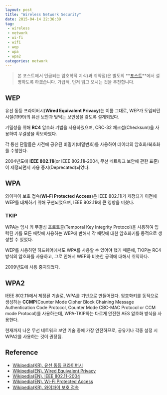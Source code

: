 ```yaml
---
layout: post
title: "Wireless Network Security"
date: 2015-04-14 22:36:39
tag:
 - wireless
 - network
 - wi-fi
 - wifi
 - wep
 - wpa
 - wpa2
categories: network
---
```

> 본 포스트에서 언급되는 암호학적 지식(과 취약점)은 별도의 **[포스트](http://dal4segno.github.io/cryptography/2015/04/15/cryptography-in-wireless-network-security.html)**에서 설명하도록 하겠습니다. 가급적, 먼저 읽고 오시는 것을 추천합니다.

## WEP ##
유선 동등 프라이버시(**Wired Equivalent Privacy**)는 이름 그대로, WEP가 도입되던 시절(1999)의 유선 보안과 맞먹는 보안성을 갖도록 설계되었다.

기밀성을 위해 **RC4** 암호화 기법을 사용하였으며, CRC-32 체크섬(Checksum)을 사용하여 무결성을 확보하였다.

각 통신 단말들은 사전에 공유된 비밀키(비밀번호)를 사용하여 데이터의 암호화/복호화를 수행한다.

2004년도에 **IEEE 802.11i**(or IEEE 802.11i-2004, 무선 네트워크 보안에 관한 표준)이 제정되면서 사용 중지(Deprecated)되었다.

## WPA ##
와이파이 보호 접속(**Wi-Fi Protected Access**)은 IEEE 802.11i가 제정되기 이전에 WEP를 대체하기 위해 구현되었으며, IEEE 802.11i에 큰 영향을 미쳤다.

### TKIP ###
WPA는 임시 키 무결성 프로토콜(Temporal Key Integrity Protocol)을 사용하여 입력된 키를 모든 패킷에 사용하는 WEP에 반해서 각 패킷에 대한 암호화키를 동적으로 생성할 수 있었다.

WEP를 사용하던 하드웨어에서도 WPA를 사용할 수 있어야 했기 때문에, TKIP는 RC4 방식의 암호화를 사용하고, 그로 인해서 WEP와 비슷한 공격에 대해서 취약하다.

2009년도에 사용 중지되었다.

## WPA2 ##
IEEE 802.11i에서 제정된 기술로, WPA를 기반으로 만들어졌다. 
암호화키를 동적으로 생성하는 **CCMP**(Counter Mode Cipher Block Chaining Message Authentication Code Protocol, Counter Mode CBC-MAC Protocol or CCM mode Protocol)를 사용하는데, WPA-TKIP와는 다르게 안전한 AES 암호화 방식을 사용한다.

현재까지 나온 무선 네트워크 보안 기술 중에 가장 안전하므로, 공유기나 각종 설정 시 WPA2를 사용하는 것이 권장됨.

## Reference ##

 - [Wikipedia(KR). 유선 동등 프라이버시](http://ko.wikipedia.org/wiki/%EC%9C%A0%EC%84%A0_%EB%8F%99%EB%93%B1_%ED%94%84%EB%9D%BC%EC%9D%B4%EB%B2%84%EC%8B%9C)
 - [Wikipedia(EN). Wired Equivalent Privacy](http://en.wikipedia.org/wiki/Wired_Equivalent_Privacy)
 - [Wikipedia(EN). IEEE 802.11-2004](http://en.wikipedia.org/wiki/IEEE_802.11i-2004)
 - [Wikipedia(EN). Wi-Fi Protected Access](http://en.wikipedia.org/wiki/Wi-Fi_Protected_Access)
 - [Wikipedia(KR). 와이파이 보호 접속](http://ko.wikipedia.org/wiki/%EC%99%80%EC%9D%B4%ED%8C%8C%EC%9D%B4_%EB%B3%B4%ED%98%B8_%EC%A0%91%EC%86%8D)